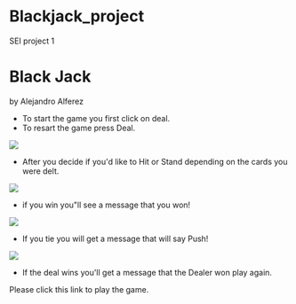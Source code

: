# Blackjack_project
SEI project 1

# Black Jack
by Alejandro Alferez

* To start the game you first click on deal.
* To resart the game press Deal.

![](https://i.imgur.com/yOQusig.png)

* After you decide if you'd like to Hit or Stand depending on the cards you were delt.

![](https://i.imgur.com/2w10uyh.png)

* if you win you"ll see a message that you won!


![](https://i.imgur.com/j2vJYD6.png)

* If you tie you will get a message that will say Push!

![](https://i.imgur.com/NcNRgjR.png)

* If the deal wins you'll get a message that the Dealer won play again.

Please click this link to play the game.
[](https://alexalferez.github.io/Blackjack_project/)
